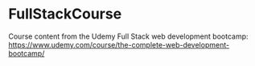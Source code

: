 # FullStackCourse
Course content from the Udemy Full Stack web development bootcamp: https://www.udemy.com/course/the-complete-web-development-bootcamp/
